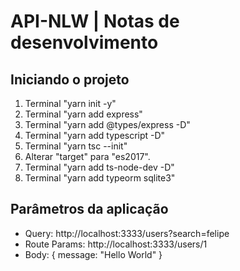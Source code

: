 # **API-NLW** | Notas de desenvolvimento

## Iniciando o projeto
1) Terminal "yarn init -y"
2) Terminal "yarn add express"
3) Terminal "yarn add @types/express -D"
4) Terminal "yarn add typescript -D"
5) Terminal "yarn tsc --init"
6) Alterar "target" para "es2017".
7) Terminal "yarn add ts-node-dev -D"
8) Terminal "yarn add typeorm sqlite3"

## Parâmetros da aplicação
- Query: http://localhost:3333/users?search=felipe
- Route Params: http://localhost:3333/users/1
- Body: { message: "Hello World" }
